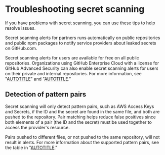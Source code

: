 # Troubleshooting secret scanning

If you have problems with secret scanning, you can use these tips to help resolve issues.

Secret scanning alerts for partners runs automatically on public repositories and public npm packages to notify service providers about leaked secrets on GitHub.com.

Secret scanning alerts for users are available for free on all public repositories. Organizations using GitHub Enterprise Cloud with a license for GitHub Advanced Security can also enable secret scanning alerts for users on their private and internal repositories. For more information, see "[AUTOTITLE](/code-security/secret-scanning/about-secret-scanning#about-secret-scanning-alerts-for-users)" and "[AUTOTITLE](/get-started/learning-about-github/about-github-advanced-security)."

## Detection of pattern pairs

Secret scanning will only detect pattern pairs, such as AWS Access Keys and Secrets, if the ID and the secret are found in the same file, and both are pushed to the repository. Pair matching helps reduce false positives since both elements of a pair (the ID and the secret) must be used together to access the provider's resource.

Pairs pushed to different files, or not pushed to the same repository, will not result in alerts. For more information about the supported pattern pairs, see the table in "[AUTOTITLE](/code-security/secret-scanning/secret-scanning-patterns)."
